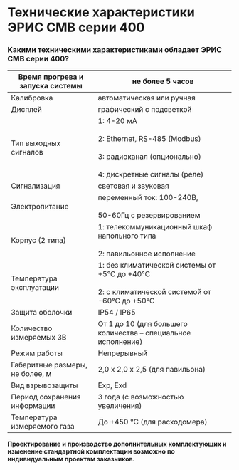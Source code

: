 # Технические характеристики ЭРИС СМВ серии 400
### Какими техническими характеристиками обладает ЭРИС СМВ серии 400?


| Время прогрева и запуска системы | не более 5 часов                                                                                                      |
| -------------------------------- | --------------------------------------------------------------------------------------------------------------------- |
| Калибровка                       | автоматическая или ручная                                                                                             |
| Дисплей                          | графический с подсветкой                                                                                              |
| Тип выходных сигналов            | 1: 4-20 мА<br><br>2: Ethernet, RS-485 (Моdbus)<br><br>3: радиоканал (опционально)<br><br>4: дискретные сигналы (реле) |
| Сигнализация                     | световая и звуковая                                                                                                   |
| Электропитание                   | переменный ток: 100-240В,<br><br>50-60Гц с резервированием                                                            |
| Корпус (2 типа)                  | 1: телекоммуникационный шкаф напольного типа<br><br>2: павильонное исполнение                                         |
| Температура эксплуатации         | 1: без климатической системы от +5°С до +40°С<br><br>2: с климатической системой от -60°С до +50°С                    |
| Защита оболочки                  | IР54 / IР65                                                                                                           |
| Количество измеряемых ЗВ         | От 1 до 10 (для большего количества – специальное исполнение)                                                         |
| Режим работы                     | Непрерывный                                                                                                           |
| Габаритные размеры, не более, м  | 2,0 х 2,0 х 2,5 (для павильона)                                                                                       |
| Вид взрывозащиты                 | Ехp, Exd                                                                                                              |
| Период сохранения информации     | 3 года (с возможностью увеличения)                                                                                    |
| Температура измеряемого газа     | До +450 °С (для расходомера)                                                                                          |

**Проектирование и производство дополнительных комплектующих и изменение стандартной комплектации возможно **по индивидуальным проектам** заказчиков.**